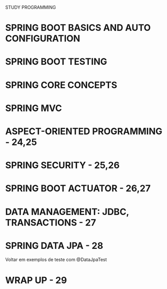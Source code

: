 STUDY PROGRAMMING

# SPRING BOOT BASICS AND AUTO CONFIGURATION

# SPRING BOOT TESTING

# SPRING CORE CONCEPTS

# SPRING MVC

# ASPECT-ORIENTED PROGRAMMING - 24,25

# SPRING SECURITY - 25,26

# SPRING BOOT ACTUATOR - 26,27

# DATA MANAGEMENT: JDBC, TRANSACTIONS - 27

# SPRING DATA JPA - 28
Voltar em exemplos de teste com @DataJpaTest

# WRAP UP - 29